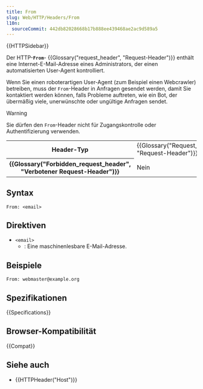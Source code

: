 ```yaml
---
title: From
slug: Web/HTTP/Headers/From
l10n:
  sourceCommit: 442db82028668b17b888ee439468ae2ac9d589a5
---
```


{{HTTPSidebar}}

Der HTTP-**`From`**- {{Glossary("request_header", "Request-Header")}} enthält eine Internet-E-Mail-Adresse eines Administrators, der einen automatisierten User-Agent kontrolliert.

Wenn Sie einen roboterartigen User-Agent (zum Beispiel einen Webcrawler) betreiben, muss der `From`-Header in Anfragen gesendet werden, damit Sie kontaktiert werden können, falls Probleme auftreten, wie ein Bot, der übermäßig viele, unerwünschte oder ungültige Anfragen sendet.

> [!WARNING]
> Sie dürfen den `From`-Header nicht für Zugangskontrolle oder Authentifizierung verwenden.

<table class="properties">
  <tbody>
    <tr>
      <th scope="row">Header-Typ</th>
      <td>{{Glossary("Request_header", "Request-Header")}}</td>
    </tr>
    <tr>
      <th scope="row">{{Glossary("Forbidden_request_header", "Verbotener Request-Header")}}</th>
      <td>Nein</td>
    </tr>
  </tbody>
</table>

## Syntax

```http
From: <email>
```

## Direktiven

- `<email>`
  - : Eine maschinenlesbare E-Mail-Adresse.

## Beispiele

```http
From: webmaster@example.org
```

## Spezifikationen

{{Specifications}}

## Browser-Kompatibilität

{{Compat}}

## Siehe auch

- {{HTTPHeader("Host")}}
